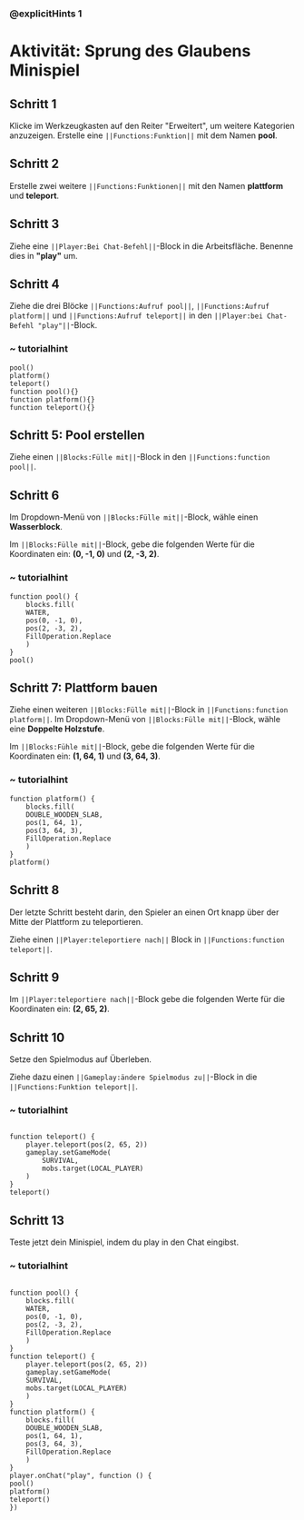 ### @explicitHints 1

# Aktivität: Sprung des Glaubens Minispiel

## Schritt 1
Klicke im Werkzeugkasten auf den Reiter "Erweitert", um weitere Kategorien anzuzeigen.
Erstelle eine ``||Functions:Funktion||`` mit dem Namen **pool**. 

## Schritt 2
Erstelle zwei weitere ``||Functions:Funktionen||`` mit den Namen **plattform** und **teleport**.

## Schritt 3
Ziehe eine ``||Player:Bei Chat-Befehl||``-Block in die Arbeitsfläche. Benenne dies in **"play"** um.

## Schritt 4
Ziehe die drei Blöcke ``||Functions:Aufruf pool||``, ``||Functions:Aufruf platform||`` und ``||Functions:Aufruf teleport||`` in den ``||Player:bei Chat-Befehl "play"||``-Block.

### ~ tutorialhint
``` blocks
pool()
platform()
teleport()
function pool(){}
function platform(){}
function teleport(){}
```

## Schritt 5: Pool erstellen
Ziehe einen ``||Blocks:Fülle mit||``-Block in den ``||Functions:function pool||``.

## Schritt 6
Im Dropdown-Menü von ``||Blocks:Fülle mit||``-Block, wähle einen **Wasserblock**.

Im ``||Blocks:Fülle mit||``-Block, gebe die folgenden Werte für die Koordinaten ein: **(0, -1, 0)** und **(2, -3, 2)**.

### ~ tutorialhint
``` blocks
function pool() {
    blocks.fill(
    WATER,
    pos(0, -1, 0),
    pos(2, -3, 2),
    FillOperation.Replace
    )
}
pool()
```

## Schritt 7: Plattform bauen 
Ziehe einen weiteren ``||Blocks:Fülle mit||``-Block in ``||Functions:function platform||``. Im Dropdown-Menü von ``||Blocks:Fülle mit||``-Block, wähle eine **Doppelte Holzstufe**. 

Im ``||Blocks:Fühle mit||``-Block, gebe die folgenden Werte für die Koordinaten ein: **(1, 64, 1)** und **(3, 64, 3)**.



### ~ tutorialhint
``` blocks
function platform() {
    blocks.fill(
    DOUBLE_WOODEN_SLAB,
    pos(1, 64, 1),
    pos(3, 64, 3),
    FillOperation.Replace
    )
}
platform()
```

## Schritt 8
Der letzte Schritt besteht darin, den Spieler an einen Ort knapp über der Mitte der Plattform zu teleportieren. 

Ziehe einen ``||Player:teleportiere nach||`` Block in ``||Functions:function teleport||``.

## Schritt 9
Im ``||Player:teleportiere nach||``-Block gebe die folgenden Werte für die Koordinaten ein: **(2, 65, 2)**.

## Schritt 10
Setze den Spielmodus auf Überleben. 

Ziehe dazu einen ``||Gameplay:ändere Spielmodus zu||``-Block in die ``||Functions:Funktion teleport||``.


### ~ tutorialhint
``` blocks

function teleport() {
    player.teleport(pos(2, 65, 2))
    gameplay.setGameMode(
        SURVIVAL,
        mobs.target(LOCAL_PLAYER)
    )
}
teleport()

```

## Schritt 13
Teste jetzt dein Minispiel, indem du play in den Chat eingibst. 

### ~ tutorialhint
``` blocks

function pool() {
    blocks.fill(
    WATER,
    pos(0, -1, 0),
    pos(2, -3, 2),
    FillOperation.Replace
    )
}
function teleport() {
    player.teleport(pos(2, 65, 2))
    gameplay.setGameMode(
    SURVIVAL,
    mobs.target(LOCAL_PLAYER)
    )
}
function platform() {
    blocks.fill(
    DOUBLE_WOODEN_SLAB,
    pos(1, 64, 1),
    pos(3, 64, 3),
    FillOperation.Replace
    )
}
player.onChat("play", function () {
pool()
platform()
teleport()
})
```
